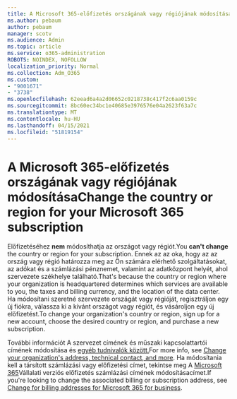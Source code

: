```yaml
---
title: A Microsoft 365-előfizetés országának vagy régiójának módosítása
ms.author: pebaum
author: pebaum
manager: scotv
ms.audience: Admin
ms.topic: article
ms.service: o365-administration
ROBOTS: NOINDEX, NOFOLLOW
localization_priority: Normal
ms.collection: Adm_O365
ms.custom:
- "9001671"
- "3738"
ms.openlocfilehash: 62eead6a4a2d06652c0218738c417f2c6aa0159c
ms.sourcegitcommit: 8bc60ec34bc1e40685e3976576e04a2623f63a7c
ms.translationtype: MT
ms.contentlocale: hu-HU
ms.lasthandoff: 04/15/2021
ms.locfileid: "51819154"
---
```

# <a name="change-the-country-or-region-for-your-microsoft-365-subscription"></a><span data-ttu-id="e1418-102">A Microsoft 365-előfizetés országának vagy régiójának módosítása</span><span class="sxs-lookup"><span data-stu-id="e1418-102">Change the country or region for your Microsoft 365 subscription</span></span>

<span data-ttu-id="e1418-103">Előfizetéséhez **nem** módosíthatja az országot vagy régiót.</span><span class="sxs-lookup"><span data-stu-id="e1418-103">You **can't change** the country or region for your subscription.</span></span> <span data-ttu-id="e1418-104">Ennek az az oka, hogy az az ország vagy régió határozza meg az Ön számára elérhető szolgáltatásokat, az adókat és a számlázási pénznemet, valamint az adatközpont helyét, ahol szervezete székhelye található.</span><span class="sxs-lookup"><span data-stu-id="e1418-104">That's because the country or region where your organization is headquartered determines which services are available to you, the taxes and billing currency, and the location of the data center.</span></span> <span data-ttu-id="e1418-105">Ha módosítani szeretné szervezete országát vagy régióját, regisztráljon egy új fiókra, válassza ki a kívánt országot vagy régiót, és vásároljon egy új előfizetést.</span><span class="sxs-lookup"><span data-stu-id="e1418-105">To change your organization's country or region, sign up for a new account, choose the desired country or region, and purchase a new subscription.</span></span>

<span data-ttu-id="e1418-106">További információt A szervezet címének és műszaki kapcsolattartói címének módosítása és [egyéb tudnivalók között.](https://docs.microsoft.com/microsoft-365/admin/manage/change-address-contact-and-more?view=o365-worldwide)</span><span class="sxs-lookup"><span data-stu-id="e1418-106">For more info, see [Change your organization's address, technical contact, and more](https://docs.microsoft.com/microsoft-365/admin/manage/change-address-contact-and-more?view=o365-worldwide).</span></span> <span data-ttu-id="e1418-107">Ha módosítania kell a társított számlázási vagy előfizetési címet, tekintse meg A [Microsoft 365](https://docs.microsoft.com/microsoft-365/commerce/billing-and-payments/change-your-billing-addresses?view=o365-worldwide)Vállalati verziós előfizetés számlázási címének módosításacímet.</span><span class="sxs-lookup"><span data-stu-id="e1418-107">If you're looking to change the associated billing or subscription address, see [Change for billing addresses for Microsoft 365 for business](https://docs.microsoft.com/microsoft-365/commerce/billing-and-payments/change-your-billing-addresses?view=o365-worldwide).</span></span> 
